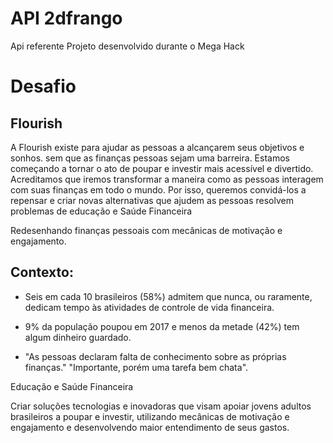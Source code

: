 
# API 2dfrango  

Api referente Projeto desenvolvido durante o Mega Hack  

# Desafio

## Flourish  

A Flourish existe para ajudar as pessoas a alcançarem seus objetivos e sonhos. sem que as finanças pessoas sejam uma barreira. Estamos começando a tornar o ato de poupar e investir mais acessível e divertido. Acreditamos que iremos transformar a maneira como as pessoas interagem com suas finanças em todo o mundo. Por isso, queremos convidá-los a repensar e criar novas alternativas que ajudem as pessoas resolvem problemas de educação e Saúde Financeira  

Redesenhando finanças pessoais com mecânicas de motivação e engajamento.  

## Contexto:

- Seis em cada 10 brasileiros (58%) admitem que nunca, ou raramente, dedicam tempo às atividades de controle de vida financeira.

- 9% da população poupou em 2017 e menos da metade (42%) tem algum dinheiro guardado.

- "As pessoas declaram falta de conhecimento sobre as próprias finanças." "Importante, porém uma tarefa bem chata".  

Educação e Saúde Financeira

Criar soluções tecnologias e inovadoras que visam apoiar jovens adultos brasileiros a poupar e investir, utilizando mecânicas de motivação e engajamento e desenvolvendo maior entendimento de seus gastos.